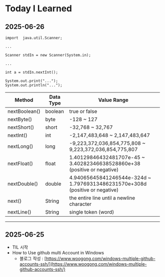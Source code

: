 # Today I Learned

## 2025-06-26
```
import  java.util.Scanner;

...

Scanner stdIn = new Scanner(System.in);

...

int a = stdIn.nextInt();

System.out.print("...");
System.out.println("...");
```

| Method | Data Type | Value Range |
|------| ------ | ------|
| nextBoolean() | boolean | true or false |
| nextByte() | byte | -128 ~ 127 |
| nextShort() | short | -32,768 ~ 32,767 |
| nextInt() | int | -2,147,483,648 ~ 2,147,483,647 |
| nextLong() | long | -9,223,372,036,854,775,808 ~ 9,223,372,036,854,775,807 |
| nextFloat() | float | 1.40129846432481707e-45 ~ 3.40282346638528860e+38 (positive or negative) |
| nextDouble() | double | 4.94065645841246544e-324d ~ 1.79769313486231570e+308d (positive or negative) |
| next() | String | the entire line until a newline character |
| nextLine() | String | single token (word) |

---
## 2025-06-25
- TIL 시작
- How to Use github multi Account in Windows
    - 블로그 작성 : [https://www.woogong.com/windows-multiple-github-accounts-ssh/](https://www.woogong.com/windows-multiple-github-accounts-ssh/)